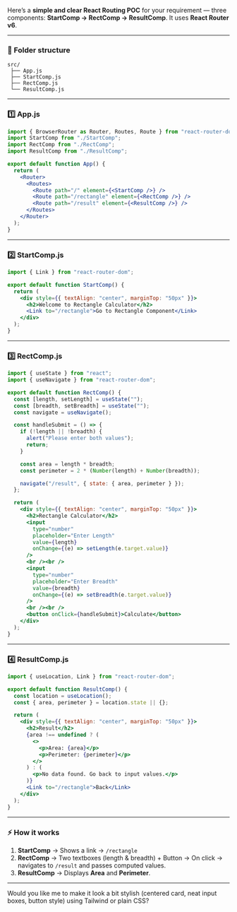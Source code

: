 Here’s a **simple and clear React Routing POC** for your requirement —
three components: **StartComp → RectComp → ResultComp**.
It uses **React Router v6**.

---

### 🧩 Folder structure

```
src/
 ├── App.js
 ├── StartComp.js
 ├── RectComp.js
 └── ResultComp.js
```

---

### 1️⃣ App.js

```jsx
import { BrowserRouter as Router, Routes, Route } from "react-router-dom";
import StartComp from "./StartComp";
import RectComp from "./RectComp";
import ResultComp from "./ResultComp";

export default function App() {
  return (
    <Router>
      <Routes>
        <Route path="/" element={<StartComp />} />
        <Route path="/rectangle" element={<RectComp />} />
        <Route path="/result" element={<ResultComp />} />
      </Routes>
    </Router>
  );
}
```

---

### 2️⃣ StartComp.js

```jsx
import { Link } from "react-router-dom";

export default function StartComp() {
  return (
    <div style={{ textAlign: "center", marginTop: "50px" }}>
      <h2>Welcome to Rectangle Calculator</h2>
      <Link to="/rectangle">Go to Rectangle Component</Link>
    </div>
  );
}
```

---

### 3️⃣ RectComp.js

```jsx
import { useState } from "react";
import { useNavigate } from "react-router-dom";

export default function RectComp() {
  const [length, setLength] = useState("");
  const [breadth, setBreadth] = useState("");
  const navigate = useNavigate();

  const handleSubmit = () => {
    if (!length || !breadth) {
      alert("Please enter both values");
      return;
    }

    const area = length * breadth;
    const perimeter = 2 * (Number(length) + Number(breadth));

    navigate("/result", { state: { area, perimeter } });
  };

  return (
    <div style={{ textAlign: "center", marginTop: "50px" }}>
      <h2>Rectangle Calculator</h2>
      <input
        type="number"
        placeholder="Enter Length"
        value={length}
        onChange={(e) => setLength(e.target.value)}
      />
      <br /><br />
      <input
        type="number"
        placeholder="Enter Breadth"
        value={breadth}
        onChange={(e) => setBreadth(e.target.value)}
      />
      <br /><br />
      <button onClick={handleSubmit}>Calculate</button>
    </div>
  );
}
```

---

### 4️⃣ ResultComp.js

```jsx
import { useLocation, Link } from "react-router-dom";

export default function ResultComp() {
  const location = useLocation();
  const { area, perimeter } = location.state || {};

  return (
    <div style={{ textAlign: "center", marginTop: "50px" }}>
      <h2>Result</h2>
      {area !== undefined ? (
        <>
          <p>Area: {area}</p>
          <p>Perimeter: {perimeter}</p>
        </>
      ) : (
        <p>No data found. Go back to input values.</p>
      )}
      <Link to="/rectangle">Back</Link>
    </div>
  );
}
```

---

### ⚡ How it works

1. **StartComp** → Shows a link → `/rectangle`
2. **RectComp** → Two textboxes (length & breadth) + Button
   → On click → navigates to `/result` and passes computed values.
3. **ResultComp** → Displays **Area** and **Perimeter**.

---

Would you like me to make it look a bit stylish (centered card, neat input boxes, button style) using Tailwind or plain CSS?
